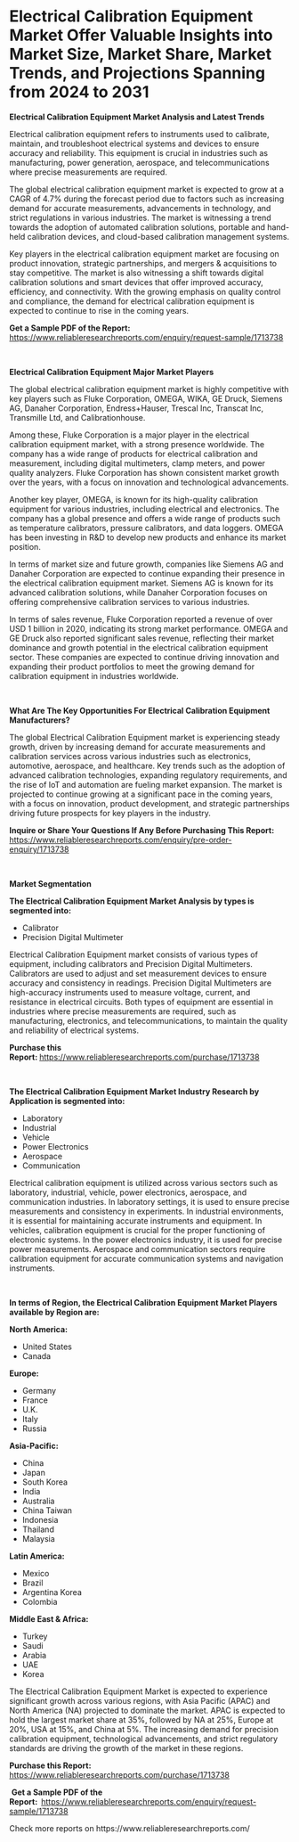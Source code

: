 <p><h1>Electrical Calibration Equipment Market Offer Valuable Insights into Market Size, Market Share, Market Trends, and Projections Spanning from 2024 to 2031</h1></p><p><strong>Electrical Calibration Equipment Market Analysis and Latest Trends</strong></p>
<p><p>Electrical calibration equipment refers to instruments used to calibrate, maintain, and troubleshoot electrical systems and devices to ensure accuracy and reliability. This equipment is crucial in industries such as manufacturing, power generation, aerospace, and telecommunications where precise measurements are required.</p><p>The global electrical calibration equipment market is expected to grow at a CAGR of 4.7% during the forecast period due to factors such as increasing demand for accurate measurements, advancements in technology, and strict regulations in various industries. The market is witnessing a trend towards the adoption of automated calibration solutions, portable and hand-held calibration devices, and cloud-based calibration management systems.</p><p>Key players in the electrical calibration equipment market are focusing on product innovation, strategic partnerships, and mergers & acquisitions to stay competitive. The market is also witnessing a shift towards digital calibration solutions and smart devices that offer improved accuracy, efficiency, and connectivity. With the growing emphasis on quality control and compliance, the demand for electrical calibration equipment is expected to continue to rise in the coming years.</p></p>
<p><strong>Get a Sample PDF of the Report:&nbsp;</strong> <a href="https://www.reliableresearchreports.com/enquiry/request-sample/1713738">https://www.reliableresearchreports.com/enquiry/request-sample/1713738</a></p>
<p>&nbsp;</p>
<p><strong>Electrical Calibration Equipment Major Market Players</strong></p>
<p><p>The global electrical calibration equipment market is highly competitive with key players such as Fluke Corporation, OMEGA, WIKA, GE Druck, Siemens AG, Danaher Corporation, Endress+Hauser, Trescal Inc, Transcat Inc, Transmille Ltd, and Calibrationhouse. </p><p>Among these, Fluke Corporation is a major player in the electrical calibration equipment market, with a strong presence worldwide. The company has a wide range of products for electrical calibration and measurement, including digital multimeters, clamp meters, and power quality analyzers. Fluke Corporation has shown consistent market growth over the years, with a focus on innovation and technological advancements.</p><p>Another key player, OMEGA, is known for its high-quality calibration equipment for various industries, including electrical and electronics. The company has a global presence and offers a wide range of products such as temperature calibrators, pressure calibrators, and data loggers. OMEGA has been investing in R&D to develop new products and enhance its market position.</p><p>In terms of market size and future growth, companies like Siemens AG and Danaher Corporation are expected to continue expanding their presence in the electrical calibration equipment market. Siemens AG is known for its advanced calibration solutions, while Danaher Corporation focuses on offering comprehensive calibration services to various industries.</p><p>In terms of sales revenue, Fluke Corporation reported a revenue of over USD 1 billion in 2020, indicating its strong market performance. OMEGA and GE Druck also reported significant sales revenue, reflecting their market dominance and growth potential in the electrical calibration equipment sector. These companies are expected to continue driving innovation and expanding their product portfolios to meet the growing demand for calibration equipment in industries worldwide.</p></p>
<p>&nbsp;</p>
<p><strong>What Are The Key Opportunities For Electrical Calibration Equipment Manufacturers?</strong></p>
<p><p>The global Electrical Calibration Equipment market is experiencing steady growth, driven by increasing demand for accurate measurements and calibration services across various industries such as electronics, automotive, aerospace, and healthcare. Key trends such as the adoption of advanced calibration technologies, expanding regulatory requirements, and the rise of IoT and automation are fueling market expansion. The market is projected to continue growing at a significant pace in the coming years, with a focus on innovation, product development, and strategic partnerships driving future prospects for key players in the industry.</p></p>
<p><strong>Inquire or Share Your Questions If Any Before Purchasing This Report:</strong> <a href="https://www.reliableresearchreports.com/enquiry/pre-order-enquiry/1713738">https://www.reliableresearchreports.com/enquiry/pre-order-enquiry/1713738</a></p>
<p>&nbsp;</p>
<p><strong>Market Segmentation</strong></p>
<p><strong>The Electrical Calibration Equipment Market Analysis by types is segmented into:</strong></p>
<p><ul><li>Calibrator</li><li>Precision Digital Multimeter</li></ul></p>
<p><p>Electrical Calibration Equipment market consists of various types of equipment, including calibrators and Precision Digital Multimeters. Calibrators are used to adjust and set measurement devices to ensure accuracy and consistency in readings. Precision Digital Multimeters are high-accuracy instruments used to measure voltage, current, and resistance in electrical circuits. Both types of equipment are essential in industries where precise measurements are required, such as manufacturing, electronics, and telecommunications, to maintain the quality and reliability of electrical systems.</p></p>
<p><strong>Purchase this Report:&nbsp;</strong><a href="https://www.reliableresearchreports.com/purchase/1713738">https://www.reliableresearchreports.com/purchase/1713738</a></p>
<p>&nbsp;</p>
<p><strong>The Electrical Calibration Equipment Market Industry Research by Application is segmented into:</strong></p>
<p><ul><li>Laboratory</li><li>Industrial</li><li>Vehicle</li><li>Power Electronics</li><li>Aerospace</li><li>Communication</li></ul></p>
<p><p>Electrical calibration equipment is utilized across various sectors such as laboratory, industrial, vehicle, power electronics, aerospace, and communication industries. In laboratory settings, it is used to ensure precise measurements and consistency in experiments. In industrial environments, it is essential for maintaining accurate instruments and equipment. In vehicles, calibration equipment is crucial for the proper functioning of electronic systems. In the power electronics industry, it is used for precise power measurements. Aerospace and communication sectors require calibration equipment for accurate communication systems and navigation instruments.</p></p>
<p>&nbsp;</p>
<p><strong>In terms of Region, the Electrical Calibration Equipment Market Players available by Region are:</strong></p>
<p>
    <p> <strong> North America: </strong>
        <ul>
            <li>United States</li>
            <li>Canada</li>
        </ul>
        </p> 
    <p> <strong> Europe: </strong>
        <ul>
            <li>Germany</li>
            <li>France</li>
            <li>U.K.</li>
            <li>Italy</li>
            <li>Russia</li>
        </ul>
        </p> 
    <p> <strong> Asia-Pacific: </strong>
        <ul>
            <li>China</li>
            <li>Japan</li>
            <li>South Korea</li>
            <li>India</li>
            <li>Australia</li>
            <li>China Taiwan</li>
            <li>Indonesia</li>
            <li>Thailand</li>
            <li>Malaysia</li>
        </ul>
        </p> 
    <p> <strong> Latin America: </strong>
        <ul>
            <li>Mexico</li>
            <li>Brazil</li>
            <li>Argentina Korea</li>
            <li>Colombia</li>
        </ul>
        </p> 
    <p> <strong> Middle East & Africa: </strong>
        <ul>
            <li>Turkey</li>
            <li>Saudi</li>
            <li>Arabia</li>
            <li>UAE</li>
            <li>Korea</li>
        </ul>
    </p>
    </p>
<p><p>The Electrical Calibration Equipment Market is expected to experience significant growth across various regions, with Asia Pacific (APAC) and North America (NA) projected to dominate the market. APAC is expected to hold the largest market share at 35%, followed by NA at 25%, Europe at 20%, USA at 15%, and China at 5%. The increasing demand for precision calibration equipment, technological advancements, and strict regulatory standards are driving the growth of the market in these regions.</p></p>
<p><strong>Purchase this Report: </strong><a href="https://www.reliableresearchreports.com/purchase/1713738">https://www.reliableresearchreports.com/purchase/1713738</a></p>
<p>&nbsp;<strong>Get a Sample PDF of the Report:&nbsp;&nbsp;</strong><a href="https://www.reliableresearchreports.com/enquiry/request-sample/1713738">https://www.reliableresearchreports.com/enquiry/request-sample/1713738</a></p>
<p><strong></strong></p>
<p>Check more reports on https://www.reliableresearchreports.com/</p>